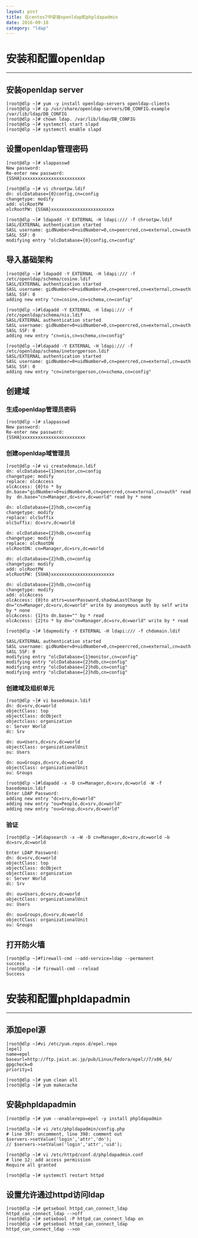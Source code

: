 ```yaml
---
layout: post
title: 在centos7中安装openldap和phpldapadmin
date: 2016-09-18
category: "ldap"
---
```

# 安装和配置openldap #

----------

## 安装openldap server ##
    [root@dlp ~]# yum -y install openldap-servers openldap-clients
    [root@dlp ~]# cp /usr/share/openldap-servers/DB_CONFIG.example /var/lib/ldap/DB_CONFIG 
    [root@dlp ~]# chown ldap. /var/lib/ldap/DB_CONFIG 
    [root@dlp ~]# systemctl start slapd 
    [root@dlp ~]# systemctl enable slapd 

## 设置openldap管理密码 ##

    [root@dlp ~]# slappasswd 
    New password:
    Re-enter new password:
    {SSHA}xxxxxxxxxxxxxxxxxxxxxxxx
    
    [root@dlp ~]# vi chrootpw.ldif
    dn: olcDatabase={0}config,cn=config
    changetype: modify
    add: olcRootPW
    olcRootPW: {SSHA}xxxxxxxxxxxxxxxxxxxxxxxx
    
    [root@dlp ~]# ldapadd -Y EXTERNAL -H ldapi:/// -f chrootpw.ldif 
    SASL/EXTERNAL authentication started
    SASL username: gidNumber=0+uidNumber=0,cn=peercred,cn=external,cn=auth
    SASL SSF: 0
    modifying entry "olcDatabase={0}config,cn=config"

## 导入基础架构 ##

    [root@dlp ~]# ldapadd -Y EXTERNAL -H ldapi:/// -f /etc/openldap/schema/cosine.ldif
    SASL/EXTERNAL authentication started
    SASL username: gidNumber=0+uidNumber=0,cn=peercred,cn=external,cn=auth
    SASL SSF: 0
    adding new entry "cn=cosine,cn=schema,cn=config"
    
    [root@dlp ~]#ldapadd -Y EXTERNAL -H ldapi:/// -f /etc/openldap/schema/nis.ldif
    SASL/EXTERNAL authentication started
    SASL username: gidNumber=0+uidNumber=0,cn=peercred,cn=external,cn=auth
    SASL SSF: 0
    adding new entry "cn=nis,cn=schema,cn=config"
    
    [root@dlp ~]#ldapadd -Y EXTERNAL -H ldapi:/// -f /etc/openldap/schema/inetorgperson.ldif 
    SASL/EXTERNAL authentication started
    SASL username: gidNumber=0+uidNumber=0,cn=peercred,cn=external,cn=auth
    SASL SSF: 0
    adding new entry "cn=inetorgperson,cn=schema,cn=config"

## 创建域 ##

### 生成openldap管理员密码 ###

    [root@dlp ~]# slappasswd 
    New password:
    Re-enter new password:
    {SSHA}xxxxxxxxxxxxxxxxxxxxxxxx

### 创建openldap域管理员 ###
    [root@dlp ~]# vi createdomain.ldif
    dn: olcDatabase={1}monitor,cn=config
    changetype: modify
    replace: olcAccess
    olcAccess: {0}to * by dn.base="gidNumber=0+uidNumber=0,cn=peercred,cn=external,cn=auth" read by  dn.base="cn=Manager,dc=srv,dc=world" read by * none
    
    dn: olcDatabase={2}hdb,cn=config
    changetype: modify
    replace: olcSuffix
    olcSuffix: dc=srv,dc=world
    
    dn: olcDatabase={2}hdb,cn=config
    changetype: modify
    replace: olcRootDN
    olcRootDN: cn=Manager,dc=srv,dc=world
    
    dn: olcDatabase={2}hdb,cn=config
    changetype: modify
    add: olcRootPW
    olcRootPW: {SSHA}xxxxxxxxxxxxxxxxxxxxxxxx
    
    dn: olcDatabase={2}hdb,cn=config
    changetype: modify
    add: olcAccess
    olcAccess: {0}to attrs=userPassword,shadowLastChange by  dn="cn=Manager,dc=srv,dc=world" write by anonymous auth by self write by * none
    olcAccess: {1}to dn.base="" by * read
    olcAccess: {2}to * by dn="cn=Manager,dc=srv,dc=world" write by * read
    
    [root@dlp ~]# ldapmodify -Y EXTERNAL -H ldapi:/// -f chdomain.ldif 
    
    SASL/EXTERNAL authentication started
    SASL username: gidNumber=0+uidNumber=0,cn=peercred,cn=external,cn=auth
    SASL SSF: 0
    modifying entry "olcDatabase={1}monitor,cn=config"
    modifying entry "olcDatabase={2}hdb,cn=config"
    modifying entry "olcDatabase={2}hdb,cn=config"
    modifying entry "olcDatabase={2}hdb,cn=config"
    
### 创建域及组织单元 ###
    [root@dlp ~]# vi basedomain.ldif
    dn: dc=srv,dc=world
    objectClass: top
    objectClass: dcObject
    objectclass: organization
    o: Server World
    dc: Srv
    
    dn: ou=Users,dc=srv,dc=world
    objectClass: organizationalUnit
    ou: Users
    
    dn: ou=Groups,dc=srv,dc=world
    objectClass: organizationalUnit
    ou: Groups
    
    [root@dlp ~]#ldapadd -x -D cn=Manager,dc=srv,dc=world -W -f basedomain.ldif 
    Enter LDAP Password:
    adding new entry "dc=srv,dc=world"
    adding new entry "ou=People,dc=srv,dc=world"
    adding new entry "ou=Group,dc=srv,dc=world"

### 验证 ###
    [root@dlp ~]#ldapsearch -x –W -D cn=Manager,dc=srv,dc=world –b dc=srv,dc=world
    
    Enter LDAP Password:
    dn: dc=srv,dc=world
    objectClass: top
    objectClass: dcObject
    objectClass: organization
    o: Server World
    dc: Srv
    
    dn: ou=Users,dc=srv,dc=world
    objectClass: organizationalUnit
    ou: Users
    
    dn: ou=Groups,dc=srv,dc=world
    objectClass: organizationalUnit
    ou: Groups

## 打开防火墙 ##
    [root@dlp ~]#firewall-cmd --add-service=ldap --permanent
    success
    [root@dlp ~]# firewall-cmd --reload
    Success

# 安装和配置phpldapadmin #

----------

## 添加epel源 ##
    [root@dlp ~]#vi /etc/yum.repos.d/epel.repo
    [epel]
    name=epel
    baseurl=http://ftp.jaist.ac.jp/pub/Linux/Fedora/epel//7/x86_64/
    gpgcheck=0
    priority=1
    
    [root@dlp ~]# yum clean all
    [root@dlp ~]# yum makecache

## 安装phpldapadmin ##
    [root@dlp ~]# yum --enablerepo=epel -y install phpldapadmin
    
    [root@dlp ~]# vi /etc/phpldapadmin/config.php
    # line 397: uncomment, line 398: comment out
    $servers->setValue('login','attr','dn');
    // $servers->setValue('login','attr','uid');
    
    [root@dlp ~]# vi /etc/httpd/conf.d/phpldapadmin.conf
    # line 12: add access permission
    Require all granted 
    
    [root@dlp ~]# systemctl restart httpd 

## 设置允许通过httpd访问ldap ##
    [root@dlp ~]# getsebool httpd_can_connect_ldap
    httpd_can_connect_ldap -->off
    [root@dlp ~]# setsebool -P httpd_can_connect_ldap on
    [root@dlp ~]# getsebool httpd_can_connect_ldap
    httpd_can_connect_ldap -->on
    